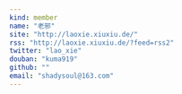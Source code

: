 ```yaml
---
kind: member
name: "老邪"
site: "http://laoxie.xiuxiu.de/"
rss: "http://laoxie.xiuxiu.de/?feed=rss2"
twitter: "lao_xie"
douban: "kuma919"
github: ""
email: "shadysoul@163.com"
---
```


